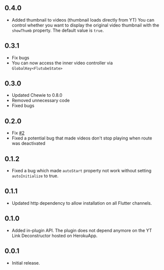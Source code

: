 ## 0.4.0

* Added thumbnail to videos (thumbnail loads directly from YT)
You can control whether you want to display the original video thumbnail with the `showThumb` property. The default value is `true`.

## 0.3.1

* Fix bugs
* You can now access the inner video controller via `GlobalKey<FlutubeState>`

## 0.3.0

* Updated Chewie to 0.8.0
* Removed unnecessary code
* Fixed bugs

## 0.2.0

* Fix [#2](https://github.com/ja2375/FluTube/issues/2)
* Fixed a potential bug that made videos don't stop playing when route was deactivated

## 0.1.2

* Fixed a bug which made `autoStart` property not work without setting `autoInitialize` to true.

## 0.1.1

* Updated http dependency to allow installation on all Flutter channels.

## 0.1.0

* Added in-plugin API. The plugin does not depend anymore on the YT Link Deconstructor hosted on HerokuApp.

## 0.0.1

* Initial release.
